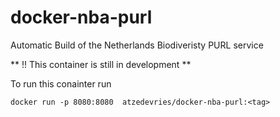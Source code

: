 # docker-nba-purl
Automatic Build of the Netherlands Biodiveristy PURL service

** !! This container is still in development **

To run this conainter run
```
docker run -p 8080:8080  atzedevries/docker-nba-purl:<tag>
```

